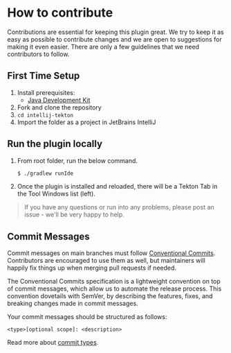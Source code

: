 # How to contribute

Contributions are essential for keeping this plugin great.
We try to keep it as easy as possible to contribute changes and we are
open to suggestions for making it even easier.
There are only a few guidelines that we need contributors to follow.

## First Time Setup
1. Install prerequisites:
   * [Java Development Kit](https://adoptopenjdk.net/)
2. Fork and clone the repository
3. `cd intellij-tekton`
4. Import the folder as a project in JetBrains IntelliJ

## Run the plugin locally

1. From root folder, run the below command.
    ```bash
    $ ./gradlew runIde
    ```


2. Once the plugin is installed and reloaded, there will be a Tekton Tab in the Tool Windows list (left).

> If you have any questions or run into any problems, please post an issue - we'll be very happy to help.


## Commit Messages
Commit messages on main branches must follow [Conventional Commits](https://www.conventionalcommits.org/en/v1.0.0/#summary). Contributors are encouraged to use them as well, but maintainers will happily fix things up when merging pull requests if needed.

The Conventional Commits specification is a lightweight convention on top of commit messages, which allow us to automate the release process. This convention dovetails with SemVer, by describing the features, fixes, and breaking changes made in commit messages. 

Your commit messages should be structured as follows:

```
<type>[optional scope]: <description>
```

Read more about [commit types](https://github.com/pvdlg/conventional-commit-types#commit-types).

